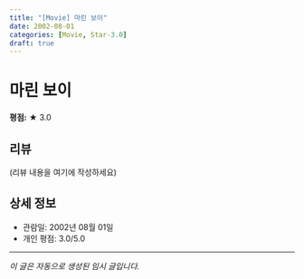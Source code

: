 ```yaml
---
title: "[Movie] 마린 보이"
date: 2002-08-01
categories: [Movie, Star-3.0]
draft: true
---
```


# 마린 보이

**평점:** ★ 3.0

## 리뷰

(리뷰 내용을 여기에 작성하세요)

## 상세 정보

- 관람일: 2002년 08월 01일
- 개인 평점: 3.0/5.0

---

*이 글은 자동으로 생성된 임시 글입니다.*
